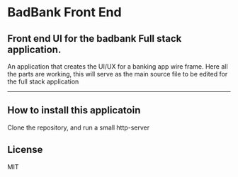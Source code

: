 # BadBank Front End

## Front end UI for the badbank Full stack application. 

An application that creates the UI/UX for a banking app wire frame.  Here all the parts are working, this will serve as the main source file to be edited for the full stack application

---

## How to install this applicatoin
Clone the repository, and run a small http-server

## License
MIT

